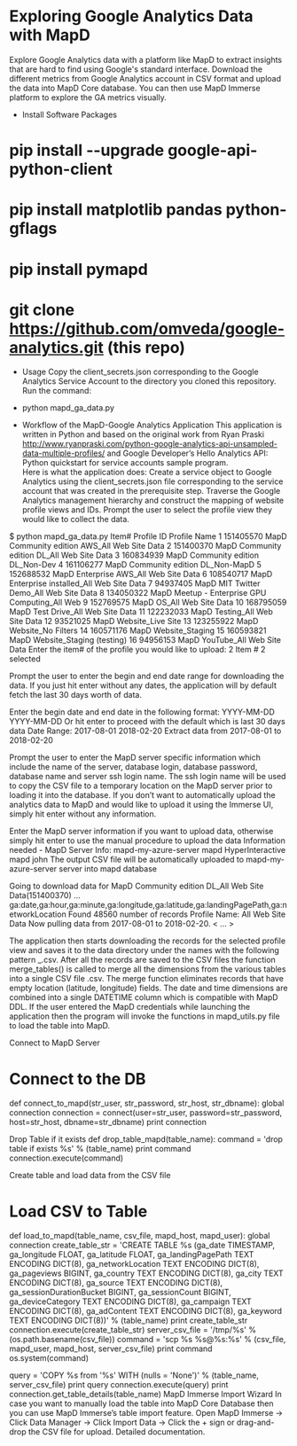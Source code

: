 # Exploring Google Analytics Data with MapD
Explore Google Analytics data with a platform like MapD to extract insights that are hard to find using Google's standard interface. Download the different metrics from Google Analytics account in CSV format and upload the data into MapD Core database. You can then use MapD Immerse platform to explore the GA metrics visually.

- Install Software Packages
# pip install --upgrade google-api-python-client
# pip install matplotlib pandas python-gflags
# pip install pymapd
# git clone https://github.com/omveda/google-analytics.git (this repo)

- Usage
Copy the client_secrets.json corresponding to the Google Analytics Service Account to the directory you cloned this repository.
Run the command:
- python mapd_ga_data.py

- Workflow of the MapD-Google Analytics Application
This application is written in Python and based on the original work from Ryan Praski http://www.ryanpraski.com/python-google-analytics-api-unsampled-data-multiple-profiles/ and Google Developer’s Hello Analytics API: Python quickstart for service accounts sample program.  
Here is what the application does:
Create a service object to Google Analytics using the client_secrets.json file corresponding to the service account that was created in the prerequisite step. Traverse the Google Analytics management hierarchy and construct the mapping of website profile views and IDs. Prompt the user to select the profile view they would like to collect the data.
 
$ python mapd_ga_data.py 
Item#           Profile ID               Profile Name
   1            151405570       MapD Community edition AWS_All Web Site Data
   2            151400370       MapD Community edition DL_All Web Site Data
   3            160834939       MapD Community edition DL_Non-Dev
   4            161106277       MapD Community edition DL_Non-MapD
   5            152688532       MapD Enterprise AWS_All Web Site Data
   6            108540717       MapD Enterprise installed_All Web Site Data
   7             94937405       MapD MIT Twitter Demo_All Web Site Data
   8            134050322       MapD Meetup - Enterprise GPU Computing_All Web 
   9            152769575       MapD OS_All Web Site Data
  10            168795059       MapD Test Drive_All Web Site Data
  11            122232033       MapD Testing_All Web Site Data
  12             93521025       MapD Website_Live Site
  13            123255922       MapD Website_No Filters
  14            160571176       MapD Website_Staging
  15            160593821       MapD Website_Staging (testing)
  16             94956153       MapD YouTube_All Web Site Data
Enter the item# of the profile you would like to upload:  2
Item # 2 selected

Prompt the user to enter the begin and end date range for downloading the data. If you just hit enter without any dates, the application will by default fetch the last 30 days worth of data.
 
Enter the begin date and end date in the following format: YYYY-MM-DD YYYY-MM-DD
Or hit enter to proceed with the default which is last 30 days data
Date Range:  2017-08-01 2018-02-20
Extract data from 2017-08-01 to 2018-02-20

Prompt the user to enter the MapD server specific information which include the name of the server, database login, database password, database name and server ssh login name. The ssh login name will be used to copy the CSV file to a temporary location on the MapD server prior to loading it into the database. If you don’t want to automatically upload the analytics data to MapD and would like to upload it using the Immerse UI, simply hit enter without any information.
 
Enter the MapD server information if you want to upload data,
 otherwise simply hit enter to use the manual procedure to upload the data
  Information needed - <Hostname or IP Address> <db login> <db password> <database name> <SSH login>
MapD Server Info:  mapd-my-azure-server mapd HyperInteractive mapd john
The output CSV file will be automatically uploaded to mapd-my-azure-server server into mapd database
 
Going to download data for MapD Community edition DL_All Web Site Data(151400370) ...
ga:date,ga:hour,ga:minute,ga:longitude,ga:latitude,ga:landingPagePath,ga:networkLocation
Found 48560 number of records
Profile Name: All Web Site Data
Now pulling data from 2017-08-01 to 2018-02-20.
  < … >

The application then starts downloading the records for the selected profile view and saves it to the data directory under the names with the following pattern <profile name>_<dimension>.csv.  After all the records are saved to the CSV files the function merge_tables() is called to merge all the dimensions from the various tables into a single CSV file <profile name>.csv.  The merge function eliminates records that have empty location (latitude, longitude) fields.  The date and time dimensions are combined into a single DATETIME column which is compatible with MapD DDL.  If the user entered the MapD credentials while launching the application then the program will invoke the functions in mapd_utils.py file to load the table into MapD.

Connect to MapD Server
# Connect to the DB
def connect_to_mapd(str_user, str_password, str_host, str_dbname):
  global connection
  connection = connect(user=str_user, password=str_password, host=str_host, dbname=str_dbname)
  print connection

Drop Table if it exists
def drop_table_mapd(table_name):
  command = 'drop table if exists %s' % (table_name)
  print command
  connection.execute(command)


Create table and load data from the CSV file
# Load CSV to Table
def load_to_mapd(table_name, csv_file, mapd_host, mapd_user):
  global connection
  create_table_str = 'CREATE TABLE %s (ga_date TIMESTAMP, ga_longitude FLOAT, ga_latitude FLOAT, ga_landingPagePath TEXT ENCODING DICT(8), ga_networkLocation TEXT ENCODING DICT(8), ga_pageviews BIGINT, ga_country TEXT ENCODING DICT(8), ga_city TEXT ENCODING DICT(8), ga_source TEXT ENCODING DICT(8), ga_sessionDurationBucket BIGINT, ga_sessionCount BIGINT, ga_deviceCategory TEXT ENCODING DICT(8), ga_campaign TEXT ENCODING DICT(8), ga_adContent TEXT ENCODING DICT(8), ga_keyword TEXT ENCODING DICT(8))' % (table_name)
  print create_table_str
  connection.execute(create_table_str)
  server_csv_file = '/tmp/%s' % (os.path.basename(csv_file))
  command = 'scp %s %s@%s:%s' % (csv_file, mapd_user, mapd_host, server_csv_file)
  print command
  os.system(command)
 
  query = 'COPY %s from \'%s\' WITH (nulls = \'None\')' % (table_name, server_csv_file)
  print query
  connection.execute(query)
  print connection.get_table_details(table_name)
MapD Immerse Import Wizard
In case you want to manually load the table into MapD Core Database then you can use MapD Immerse’s table import feature.  Open MapD Immerse -> Click Data Manager -> Click Import Data -> Click the + sign or drag-and-drop the CSV file for upload.  Detailed documentation.

